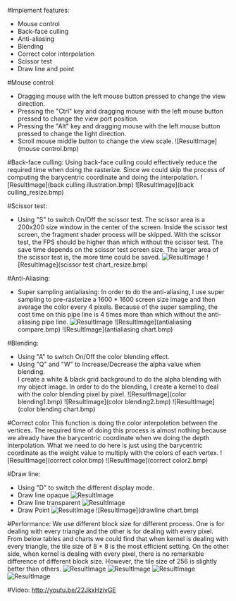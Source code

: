 #Implement features:
* Mouse control
* Back-face culling
* Anti-aliasing
* Blending
* Correct color interpolation
* Scissor test
* Draw line and point

#Mouse control:
* Dragging mouse with the left mouse button pressed to change the view direction.
* Pressing the "Ctrl" key and dragging mouse with the left mouse button pressed to change the view port position.
* Pressing the "Alt" key and dragging mouse with the left mouse button pressed to change the light direction.
* Scroll mouse middle button to change the view scale.
![ResultImage](mouse control.bmp)

#Back-face culling:
Using back-face culling could effectively reduce the required time when doing the rasterize. 
Since we could skip the process of computing the barycentric coordinate and doing the interpolation.
![ResultImage](back culling illustration.bmp)
![ResultImage](back culling_resize.bmp)

#Scissor test:
* Using "S" to switch On/Off the scissor test. The scissor area is a 200x200 size window in the center of the screen.
Inside the scissor test screen, the fragment shader process will be skipped. With the scissor test, the FPS should be higher than which without the scissor test. 
The save time depends on the scissor test screen size. The larger area of the scissor test is, the more time could be saved.
![ResultImage](scissortest.bmp)
![ResultImage](scissor test chart_resize.bmp)

#Anti-Aliasing:
* Super sampling antialiasing:
In order to do the anti-aliasing, I use super sampling to pre-rasterize a 1600 * 1600 screen size image and then average the color every 4 pixels.
Because of the super sampling, the cost time on this pipe line is 4 times more than which without the anti-aliasing pipe line.
![ResultImage](supersampling.bmp)
![ResultImage](antialiasing compare.bmp)
![ResultImage](antialiasing chart.bmp)

#Blending:
* Using "A" to switch On/Off the color blending effect.
* Using "Q" and "W" to Increase/Decrease the alpha value when blending.  
I create a white & black grid background to do the alpha blending with my object image. In order to do the blending, I create a kernel to deal with the color blending pixel by pixel.
![ResultImage](color blending1.bmp)
![ResultImage](color blending2.bmp)
![ResultImage](color blending chart.bmp)

#Correct color
This function is doing the color interpolation between the vertices. The required time of doing this process is almost nothing because we already have the barycentric coordinate when we doing the depth interpolation. 
What we need to do here is just using the barycentric coordinate as the weight value to multiply with the colors of each vertex.
![ResultImage](correct color.bmp)
![ResultImage](correct color2.bmp)

#Draw line:
* Using "D" to switch the different display mode. 
* Draw line opaque
![ResultImage](solidline1.bmp)
* Draw line transparent
![ResultImage](realline.bmp)
* Draw Point
![ResultImage](point.bmp)
![ResultImage](drawline chart.bmp)

#Performance:
We use different block size for different process. One is for dealing with every triangle and the other is for dealing with every pixel. 
From below tables and charts we could find that when kernel is dealing with every triangle, the tile size of 8 * 8 is the most efficient setting.
On the other side, when kernel is dealing with every pixel, there is no remarkable difference of different block size. However, the tile size of 256 is slightly better than others. 
![ResultImage](tilesize1.bmp)
![ResultImage](tilesize1_chart.bmp)
![ResultImage](tilesize2.bmp)
![ResultImage](tilesize2_chart.bmp)

#Video:
http://youtu.be/22JkxHzivGE

